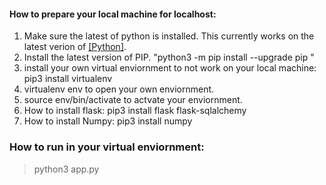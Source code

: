
#### How to prepare your local machine for localhost:

1. Make sure the latest of python is installed. This currently works on the latest verion of [[Python]](https://www.python.org/).
2. Install the latest version of PIP. "python3 -m pip install --upgrade pip "
3. install your own virtual enviornment to not work on your local machine: pip3 install virtualenv
4. virtualenv env to open your own enviornment. 
5. source env/bin/activate to actvate your enviornment.
6. How to install flask:  pip3 install flask flask-sqlalchemy
7. How to install Numpy: pip3 install numpy


### How to run in your virtual enviornment: 
> python3 app.py

